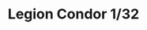 ---
title: "Legion Condor 1/32"
price: 6000.00 
desc: "LIMITED EDITION, Legion Condor 1/32, razmera: 1/32"
img_path: "/assets/img/11105.jpg"
brand: AMMO
available: true
special_offer: false
new: false
soon: false
cat: "Plasticne-Makete"
subcat: "PM-EDUARD"
subsubcat: ""
---